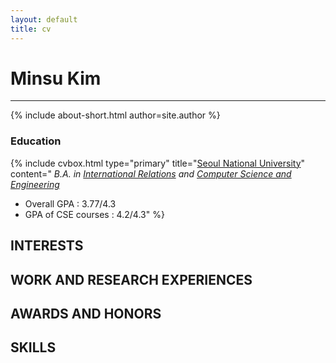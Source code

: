 ```yaml
---
layout: default
title: cv
---
```

# Minsu Kim
<hr/>
{% include about-short.html author=site.author %}

### <span class="icon-book"></span> Education

{% include cvbox.html type="primary" title="[Seoul National University](http://en.snu.ac.kr/)" content="
*B.A. in [International Relations](http://ir.snu.ac.kr/english/) and [Computer Science and Engineering](http://cse.snu.ac.kr/)*

* Overall GPA : 3.77/4.3
* GPA of CSE courses : 4.2/4.3" %}

## INTERESTS

## WORK AND RESEARCH EXPERIENCES

## AWARDS AND HONORS

## SKILLS